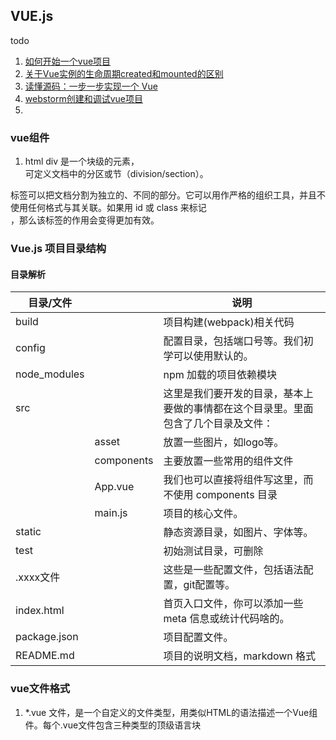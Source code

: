 









## VUE.js



todo

1. [如何开始一个vue项目](https://blog.csdn.net/amaoagou_0124/article/details/80394930)
2. [关于Vue实例的生命周期created和mounted的区别](https://segmentfault.com/a/1190000008570622)
3. [读懂源码：一步一步实现一个 Vue](https://www.cnblogs.com/kidney/p/8018226.html)
4. [webstorm创建和调试vue项目](https://blog.csdn.net/wm5920/article/details/78872548)
5. 





### vue组件

1.  html div  是一个块级的元素，  <div> 可定义文档中的分区或节（division/section）。

   <div> 标签可以把文档分割为独立的、不同的部分。它可以用作严格的组织工具，并且不使用任何格式与其关联。如果用 id 或 class 来标记 <div>，那么该标签的作用会变得更加有效。



### Vue.js 项目目录结构



#### 目录解析

| 目录/文件    |            | 说明                                                         |
| ------------ | ---------- | ------------------------------------------------------------ |
| build        |            | 项目构建(webpack)相关代码                                    |
| config       |            | 配置目录，包括端口号等。我们初学可以使用默认的。             |
| node_modules |            | npm 加载的项目依赖模块                                       |
| src          |            | 这里是我们要开发的目录，基本上要做的事情都在这个目录里。里面包含了几个目录及文件： |
|              | asset      | 放置一些图片，如logo等。                                     |
|              | components | 主要放置一些常用的组件文件                                   |
|              | App.vue    | 我们也可以直接将组件写这里，而不使用 components 目录         |
|              | main.js    | 项目的核心文件。                                             |
| static       |            | 静态资源目录，如图片、字体等。                               |
| test         |            | 初始测试目录，可删除                                         |
| .xxxx文件    |            | 这些是一些配置文件，包括语法配置，git配置等。                |
| index.html   |            | 首页入口文件，你可以添加一些 meta 信息或统计代码啥的。       |
| package.json |            | 项目配置文件。                                               |
| README.md    |            | 项目的说明文档，markdown 格式                                |





### vue文件格式

1. *.vue 文件，是一个自定义的文件类型，用类似HTML的语法描述一个Vue组件。每个.vue文件包含三种类型的顶级语言块  <template>, <script> 和 <style>。这三个部分分别代表了 html,js,css。 
2. 



#### 示例解析

#### template

```html
<template>
  <div id="app">
    <transition :name="transitionName">
      <keep-alive>
        <router-view v-if="$route.meta.keepAlive"></router-view>
      </keep-alive>
    </transition>
    <transition :name="transitionName">
      <router-view v-if="!$route.meta.keepAlive"></router-view>
    </transition>
  </div>
</template>
```



1. [模板语法](https://cn.vuejs.org/v2/guide/syntax.html)



### 小知识点







#### vue中的import

##### 引入第三方插件

```js
import echarts from 'echarts'
```

#### 引入单个方法或者变量

```js
import {axiosfetch} from './util';
//需要加花括号 可以一次导入多个也可以一次导入一个，但都要加括号，以，分割
```

```
import {axiosfetch} from './util.js'
```



该方法定义的时候，需要export导出

```js
export function axiosfetch(options) {
 
} 
```

**导入 css文件** 

**导入组件** 

```js
import name1 from './name1'
import name2 from './name2'
  components:{
     name1,
     name2,
  },
```





示例

```
import Vue from 'vue'
import App from './App'
import router from './router'
import store from './vuex/store'
import MuseUI from 'muse-ui' 
import 'muse-ui/dist/muse-ui.css'

// import Fastclick from 'fastclick'
import Store from 'storejs'

import filters from './filters.js';
```



#### 总结

1. import...from...的from命令后面可以跟很多路径格式，若只给出vue，axios这样的包名，则会自动到node_modules中加载；若给出相对路径及文件前缀，则到指定位置寻找。
2. 可以加载各种各样的文件：.js、.vue、.less等等。
3. 可以省略掉from直接引入。







#### Object.keys()



1. [Object.keys()](https://developer.mozilla.org/zh-CN/docs/Web/JavaScript/Reference/Global_Objects/Object/keys)
2. 





```
Request.Params说明

在开发中有时会用到Request.Params["id"]来获取参数，那么到底是从什么地方接收参数呢

一般情况下，有三种方式进行参数传递
1、GET 方式，通过url传递,如?id=
2、POST方式，通过Form传递
3、Cookie方式

对于GET方式传递的参数，我们使用Request.QueryString["id"]的方式接收参数
对于POST方式传递的参数，我们使用Request.Form["id"]的方式接收参数
对于Cookie的方式传递的参数，我们使用Request.Cookie的方式接收参数

Request.Params实际上就是一个获取 QueryString、Form、ServerVariables 和 Cookies 项的组合集合。
获取值的顺序是QueryString、Form、ServerVariables以及Cookies
即首先在QueryString集合中寻找数据，如果找到就返回，如果没有找到就从Form中找，如果还没有找到继续想下找

Request.Params可以接受GET与POST提交的参数
```











### http客户端请求库:vue-resource

vue-resource是Vue.js的一款插件，它可以通过XMLHttpRequest或JSONP发起请求并处理响应 ，是支持vue.js中进行http请求的客户端库。

#### 关于vue-resource

1. vue-resource  是一个不错的http请求库
2. vue-resource 没有停止维护。其github主页https://github.com/pagekit/vue-resource
3. vue.js 2.0 官方cookbook 中http 请求 推荐的是   axios， 同时看好fetch，但fetch 还不成熟。https://cn.vuejs.org/v2/cookbook/using-axios-to-consume-apis.html



正在阅读的一个代码中，http 请求使用的是vue-resource，这里整理一下，vue-resource的基本知识。

#### vue-resource特点

##### **1. 体积小**

vue-resource非常小巧，在压缩以后只有大约12KB，服务端启用gzip压缩后只有4.5KB大小。     js通用框架 jQuery的大小是 90k

##### **2. 支持主流的浏览器**

和Vue.js一样，vue-resource除了不支持IE 9以下的浏览器，其他主流的浏览器都支持。

##### **3. 支持Promise API和URI Templates**

Promise是ES6的特性，Promise的中文含义为“先知”，Promise对象用于异步计算。
URI Templates表示URI模板，有些类似于ASP.NET MVC的路由模板。

##### **4. 支持拦截器**

拦截器是全局的，拦截器可以在请求发送前和发送请求后做一些处理。
拦截器在一些场景下会非常有用，比如请求发送前在headers中设置access_token，或者在请求失败时，提供共通的处理方式。



#### 引入vue-resource

```js
<script src="js/vue.js"></script>
<script src="js/vue-resource.js"></script>
```



#### 基本语法

引入vue-resource后，可以基于全局的Vue对象使用http，也可以基于某个Vue实例使用http。

```js
// 基于全局Vue对象使用http
Vue.http.get('/someUrl', [options]).then(successCallback, errorCallback);
Vue.http.post('/someUrl', [body], [options]).then(successCallback, errorCallback);

// 在一个Vue实例内使用$http
this.$http.get('/someUrl', [options]).then(successCallback, errorCallback);
this.$http.post('/someUrl', [body], [options]).then(successCallback, errorCallback);
```

在发送请求后，使用`then`方法来处理响应结果，`then`方法有两个参数，第一个参数是响应成功时的回调函数，第二个参数是响应失败时的回调函数。

`then`方法的回调函数也有两种写法，第一种是传统的函数写法，第二种是更为简洁的ES 6的Lambda写法：

```js
// 传统写法
this.$http.get('/someUrl', [options]).then(function(response){
    // 响应成功回调
}, function(response){
    // 响应错误回调
});


// Lambda写法
this.$http.get('/someUrl', [options]).then((response) => {
    // 响应成功回调
}, (response) => {
    // 响应错误回调
});
```



#### 支持的HTTP方法

vue-resource的请求API是按照REST风格设计的，它提供了7种请求API：

- `get(url, [options])`
- `head(url, [options])`
- `delete(url, [options])`
- `jsonp(url, [options])`
- `post(url, [body], [options])`
- `put(url, [body], [options])`
- `patch(url, [body], [options])`



除了jsonp以外，另外6种的API名称是标准的HTTP方法。 





#### options对象

发送请求时的options选项对象包含以下属性：

| 参数        | 类型                          | 描述                                                         |
| ----------- | ----------------------------- | ------------------------------------------------------------ |
| url         | `string`                      | 请求的URL                                                    |
| method      | `string`                      | 请求的HTTP方法，例如：'GET', 'POST'或其他HTTP方法            |
| body        | `Object`, `FormData` `string` | request body                                                 |
| params      | `Object`                      | 请求的URL参数对象                                            |
| headers     | `Object`                      | request header                                               |
| timeout     | `number`                      | 单位为毫秒的请求超时时间 (`0` 表示无超时时间)                |
| before      | `function(request)`           | 请求发送前的处理函数，类似于jQuery的beforeSend函数           |
| progress    | `function(event)`             | [ProgressEvent](https://developer.mozilla.org/en-US/docs/Web/API/ProgressEvent)回调处理函数 |
| credentials | `boolean`                     | 表示跨域请求时是否需要使用凭证                               |
| emulateHTTP | `boolean`                     | 发送PUT, PATCH, DELETE请求时以HTTP POST的方式发送，并设置请求头的`X-HTTP-Method-Override` |
| emulateJSON | `boolean`                     | 将request body以`application/x-www-form-urlencoded` content type发送 |







#### 参考链接

1. [Vue2学习笔记:数据交互vue-resource](https://www.cnblogs.com/zycbloger/p/6428014.html)
2. [Vue.js——vue-resource全攻略](https://www.cnblogs.com/chenhuichao/p/8308993.html)
3. https://github.com/pagekit/vue-resource





### 读Vue-movie代码



#### export default ，export和import

ES6模块主要有两个功能：export和import
export用于对外输出本模块（一个文件可以理解为一个模块）变量的接口
import用于在一个模块中加载另一个含有export接口的模块。
也就是说使用export命令定义了模块的对外接口以后，其他JS文件就可以通过import命令加载这个模块（文件）。这几个都是ES6的语法。



export与export default

1、export与export default均可用于导出常量、函数、文件、模块等
 2、你可以在其它文件或模块中通过import+(常量 | 函数 | 文件 | 模块)名的方式，将其导入，以便能够对其进行使用
 3、在一个文件或模块中，export、import可以有多个，export default仅有一个
 4、通过export方式导出，在导入时要加{ }，export default则不需要





### JavaScript， ES6，ES5  是什么



1.  JavaScript一种动态类型、弱类型、基于原型的客户端脚本语言，可以用来给HTML网页增加动态功能。

2. 动态：在运行时确定数据类型。变量使用之前不需要类型声明，通常变量的类型是被赋值的那个值的类型。

3. 弱类：计算时可以不同类型之间对使用者透明地隐式转换，即使类型不正确，也能通过隐式转换来得到正确的类型。

4. 原型：新对象继承对象（作为模版），将自身的属性共享给新对象，模版对象称为原型。这样新对象实例化后不但可以享有自己创建时和运行时定义的属性，而且可以享有原型对象的属性。

PS：新对象指函数，模版对象是实例对象，实例对象是不能继承原型的，函数才可以的。

5. JavaScript由三部分组成：ECMAScript（核心）， DOM（文档对象模型），BOM （浏览器对象模型）

6. ECMAScript（核心） 作为核心，它规定了语言的组成部分：语法、类型、语句、关键字、保留字、操作符、对象

7. DOM（文档对象模型）DOM把整个页面映射为一个多层节点结果，开发人员可借助DOM提供的API，轻松地删除、添加、替换或修改任何节点。

   PS：DOM也有级别，分为DOM1、DOM2、DOM3，拓展不少规范和新接口。

8. BOM （浏览器对象模型）支持可以访问和操作浏览器窗口的浏览器对象模型，开发人员可以控制浏览器显示的页面以外的部分。

   PS：BOM未形成规范

9. **什么是ES5**  作为ECMAScript第五个版本（第四版因为过于复杂废弃了）



#### 参考资料

1. [浅谈JavaScript、ES5、ES6](https://www.cnblogs.com/lovesong/p/4908871.html)



### 资料vue组件API

1. [Vue Router](https://router.vuejs.org/zh/) 
2. [Vuex](https://vuex.vuejs.org/zh/) 


